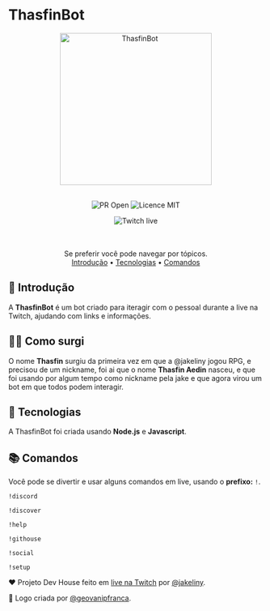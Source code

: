 # ThasfinBot

<div align="center">
    <img src="https://user-images.githubusercontent.com/50425715/115100336-53421700-9f12-11eb-8f23-903ef43ed467.png" alt="ThasfinBot" width=300/>
</div>

<br />

<p align="center">
    <img src="https://img.shields.io/badge/PR-Welcome-brightgreen" alt="PR Open"/>
    <img src="https://img.shields.io/badge/Licence-MIT-brightgreen" alt="Licence MIT"/>
</p>

<div align="center">
    <img src="https://img.shields.io/twitch/status/jakeliny" alt="Twitch live">
</div>

<br />
<br />

<p align="center">
Se preferir você pode navegar por tópicos. <br/>
    <a href="#-introdução">Introdução</a> •
    <a href="#-tecnologias">Tecnologias</a> •
    <a href="#-comandos">Comandos</a>
</p>

## 🎉 Introdução

A **ThasfinBot** é um bot criado para iteragir com o pessoal durante a live na Twitch, ajudando com links e informações.

## 🙆‍♀️ Como surgi

O nome **Thasfin** surgiu da primeira vez em que a @jakeliny jogou RPG, e precisou de um nickname, foi ai que o nome **Thasfin Aedin** nasceu, e que foi usando por algum tempo como nickname pela jake e que agora virou um bot em que todos podem interagir.

## 🚀 Tecnologias

A ThasfinBot foi criada usando **Node.js** e **Javascript**.

## 📚 Comandos

Você pode se divertir e usar alguns comandos em live, usando o **prefixo:** `!`.

```
!discord

!discover

!help

!githouse

!social
   
!setup
```


❤️ Projeto Dev House feito em [live na Twitch](https://twitch.com/jakeliny) por [@jakeliny](https://github.com/jakeliny).

💜 Logo criada por [@geovanipfranca](https://github.com/geovanipfranca).
